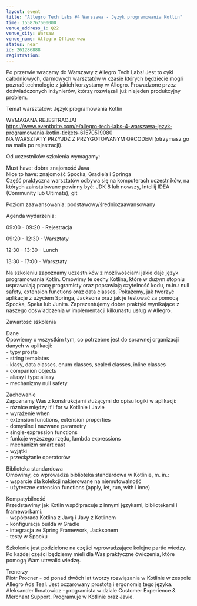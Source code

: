```yaml
---
layout: event
title: "Allegro Tech Labs #4 Warszawa - Język programowania Kotlin"
time: 1558767600000
venue_address_1: Q22
venue_city: Warsaw
venue_name: Allegro Office waw
status: near
id: 261286888
registration: 
---
```


<p>Po przerwie wracamy do Warszawy z Allegro Tech Labs! Jest to cykl całodniowych, darmowych warsztatów w czasie których będziecie mogli poznać technologie z jakich korzystamy w Allegro. Prowadzone przez doświadczonych inżynierów, którzy rozwiązali już niejeden produkcyjny problem.</p>
<p>Temat warsztatów: Język programowania Kotlin</p>
<p>WYMAGANA REJESTRACJA!<br /><a href="https://www.eventbrite.com/e/allegro-tech-labs-4-warszawa-jezyk-programowania-kotlin-tickets-61570519080" class="linkified">https://www.eventbrite.com/e/allegro-tech-labs-4-warszawa-jezyk-programowania-kotlin-tickets-61570519080</a><br />NA WARSZTATY PRZYJDŹ Z PRZYGOTOWANYM QRCODEM (otrzymasz go na maila po rejestracji).</p>
<p>Od uczestników szkolenia wymagamy:</p>
<p>Must have: dobra znajomość Java<br />Nice to have: znajomość Spocka, Gradle’a i Springa<br />Część praktyczna warsztatów odbywa się na komputerach uczestników, na których zainstalowane powinny być: JDK 8 lub nowszy, Intellij IDEA (Community lub Ultimate), git</p>
<p>Poziom zaawansowania: podstawowy/średniozaawansowany</p>
<p>Agenda wydarzenia:</p>
<p>09:00 - 09:20 - Rejestracja</p>
<p>09:20 - 12:30 - Warsztaty</p>
<p>12:30 - 13:30 - Lunch</p>
<p>13:30 - 17:00 - Warsztaty</p>
<p>Na szkoleniu zapoznamy uczestników z możliwościami jakie daje język programowania Kotlin. Omówimy te cechy Kotlina, które w dużym stopniu usprawniają pracę programisty oraz poprawiają czytelność kodu, m.in.: null safety, extension functions oraz data classes. Pokażemy, jak tworzyć aplikacje z użyciem Springa, Jacksona oraz jak je testować za pomocą Spocka, Speka lub Junita. Zaprezentujemy dobre praktyki wynikające z naszego doświadczenia w implementacji kilkunastu usług w Allegro.</p>
<p>Zawartość szkolenia</p>
<p>Dane<br />Opowiemy o wszystkim tym, co potrzebne jest do sprawnej organizacji danych w aplikacji:<br />- typy proste<br />- string templates<br />- klasy, data classes, enum classes, sealed classes, inline classes<br />- companion objects<br />- aliasy i type aliasy<br />- mechanizmy null safety</p>
<p>Zachowanie<br />Zapoznamy Was z konstrukcjami służącymi do opisu logiki w aplikacji:<br />- różnice między if i for w Kotlinie i Javie<br />- wyrażenie when<br />- extension functions, extension properties<br />- domyślne i nazwane parametry<br />- single-expression functions<br />- funkcje wyższego rzędu, lambda expressions<br />- mechanizm smart cast<br />- wyjątki<br />- przeciążanie operatorów</p>
<p>Biblioteka standardowa<br />Omówimy, co wprowadza biblioteka standardowa w Kotlinie, m. in.:<br />- wsparcie dla kolekcji nakierowane na niemutowalność<br />- użyteczne extension functions (apply, let, run, with i inne)</p>
<p>Kompatybilność<br />Przedstawimy jak Kotlin współpracuje z innymi językami, bibliotekami i frameworkami:<br />- współpraca Kotlina z Javą i Javy z Kotlinem<br />- konfiguracja builda w Gradle<br />- integracja ze Spring Framework, Jacksonem<br />- testy w Spocku</p>
<p>Szkolenie jest podzielone na części wprowadzające kolejne partie wiedzy. Po każdej części będziemy mieli dla Was praktyczne ćwiczenia, które pomogą Wam utrwalić wiedzę.</p>
<p>Trenerzy<br />Piotr Procner - od ponad dwóch lat tworzy rozwiązania w Kotlinie w zespole Allegro Ads Teal. Jest oczarowany prostotą i ergonomią tego języka.<br />Aleksander Ihnatowicz - programista w dziale Customer Experience &amp; Merchant Support. Programuje w Kotlinie oraz Javie.</p>
